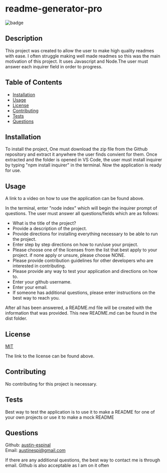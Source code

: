 # readme-generator-pro

  ![badge](https://img.shields.io/badge/license-MIT-green)
  

## Description 

This project was created to allow the user to make high quality readmes with ease. I often struggle making well made readmes so this was the main motivation of this project. It uses Javascript and Node.The user must answer each inquirer field in order to progress.

## Table of Contents

* [Installation](#installation)
* [Usage](#usage)
* [License](#license)
* [Contributing](#contributing)
* [Tests](#tests)
* [Questions](#questions)

## Installation

To install the project, One must download the zip file from the Github repository and extract it anywhere the user finds convient for them. Once extracted and the folder is opened in VS Code, the user must install inquirer by typing "npm install inquirer" in the terminal. Now the application is ready for use. 

## Usage 


A link to a video on how to use the application can be found above.

In the terminal, enter "node index" which will begin the inquirer prompt of questions. The user must answer all questions/fields which are as follows:
* What is the title of the project?
* Provide a description of the project.
* Provide directions for installing everything necessary to be able to run the project.
* Enter step by step directions on how to run/use your project. 
* Please choose one of the licenses from the list that best apply to your project. if none apply or unsure, please choose NONE.
* Please provide contribution guidelines for other developers who are interested in contributing.
* Please provide any way to test your application and directions on how to.
* Enter your github username.
* Enter your email.
* If someone has additional questions, please enter instructions on the best way to reach you.

After all has been answered, a README.md file will be created with the information that was provided. This new README.md can be found in the dist folder.


## License  
  

  [MIT](https://choosealicense.com/licenses/mit/)
    
The link to the license can be found above.  
  

## Contributing

No contributing for this project is necessary.

## Tests

Best way to test the application is to use it to make a README for one of your own projects or use it to make a mock README

## Questions

Github: [austin-espinal](https://github.com/austin-espinal)   
Email: [austinespi@gmail.com](mailto:austinespi@gmail.com)  

If there are any additional questions, the best way to contact me is through email. Github is also acceptable as I am on it often 